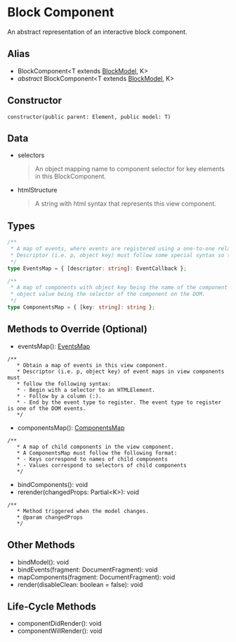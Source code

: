 # Block Component

An abstract representation of an interactive block component.

## Alias

- BlockComponent<T extends [BlockModel](api-docs/base-classes/block-model.md)<K>, K>
- _abstract_ BlockComponent<T extends [BlockModel](api-docs/base-classes/block-model.md)<K>, K>

## Constructor

`constructor(public parent: Element, public model: T)`

## Data

- selectors

  > An object mapping name to component selector for key elements in this BlockComponent.

- htmlStructure
  > A string with html syntax that represents this view component.

## Types

```typescript
/**
 * A map of events, where events are registered using a one-to-one relationship.
 * Descriptor (i.e. p, object key) must follow some special syntax so that it only describes one event.
 */
type EventsMap = { [descriptor: string]: EventCallback };

/**
 * A map of components with object key being the name of the component and
 * object value being the selector of the component on the DOM.
 */
type ComponentsMap = { [key: string]: string };
```

## Methods to Override (Optional)

- eventsMap(): [EventsMap](api-docs/base-classes/block-component?id=types)

```
/**
   * Obtain a map of events in this view component.
   * Descriptor (i.e. p, object key) of event maps in view components must
   * follow the following syntax:
   * - Begin with a selector to an HTMLElement.
   * - Follow by a column (:).
   * - End by the event type to register. The event type to register is one of the DOM events.
   */
```

- componentsMap(): [ComponentsMap](api-docs/base-classes/block-component?id=types)

```
/**
   * A map of child components in the view component.
   * A ComponentsMap must follow the following format:
   * - Keys correspond to names of child components
   * - Values correspond to selectors of child components
   */
```

- bindComponents(): void
- rerender(changedProps: Partial\<K\>): void

```
/**
   * Method triggered when the model changes.
   * @param changedProps
   */
```

## Other Methods

- bindModel(): void
- bindEvents(fragment: DocumentFragment): void
- mapComponents(fragment: DocumentFragment): void
- render(disableClean: boolean = false): void

## Life-Cycle Methods

- componentDidRender(): void
- componentWillRender(): void
